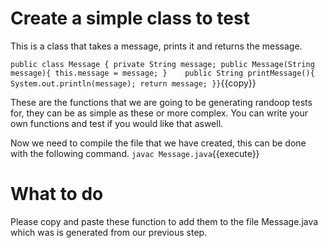 # Create a simple class to test
This is a class that takes a message, prints it and returns the message.

`public class Message {
   private String message;
   public Message(String message){
      this.message = message;
   }   
   public String printMessage(){
      System.out.println(message);
      return message;
}}`{{copy}}

These are the functions that we are going to be generating randoop tests for, they can be as simple as these or more complex. You can write your own functions and test if you would like that aswell.

Now we need to compile the file that we have created, this can be done with the following command.
`javac Message.java`{{execute}}
# What to do
Please copy and paste these function to add them to the file Message.java which was is generated from our previous step.
